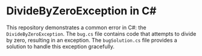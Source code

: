 # DivideByZeroException in C#

This repository demonstrates a common error in C#: the `DivideByZeroException`. The `bug.cs` file contains code that attempts to divide by zero, resulting in an exception. The `bugSolution.cs` file provides a solution to handle this exception gracefully.